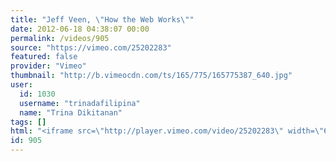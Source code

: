 ```yaml
---
title: "Jeff Veen, \"How the Web Works\""
date: 2012-06-18 04:38:07 00:00
permalink: /videos/905
source: "https://vimeo.com/25202283"
featured: false
provider: "Vimeo"
thumbnail: "http://b.vimeocdn.com/ts/165/775/165775387_640.jpg"
user:
  id: 1030
  username: "trinadafilipina"
  name: "Trina Dikitanan"
tags: []
html: "<iframe src=\"http://player.vimeo.com/video/25202283\" width=\"640\" height=\"360\" frameborder=\"0\" webkitAllowFullScreen mozallowfullscreen allowFullScreen></iframe>"
id: 905
---
```


